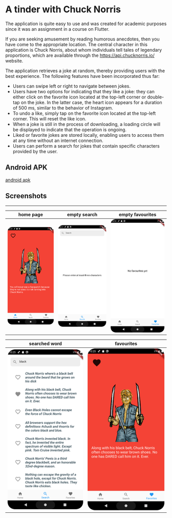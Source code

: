 # A tinder with Chuck Norris

The application is quite easy to use and was created for academic purposes since it was an 
assignment in a course on Flutter.

If you are seeking amusement by reading humorous anecdotes, then you have come to the appropriate 
location. The central character in this application is Chuck Norris, about whom individuals tell 
tales of legendary proportions, which are available through the https://api.chucknorris.io/ website.

The application retrieves a joke at random, thereby providing users with the best experience. 
The following features have been incorporated thus far:

* Users can swipe left or right to navigate between jokes.
* Users have two options for indicating that they like a joke: they can either click on the 
  favorite icon located at the top-left corner or double-tap on the joke. In the latter case, 
  the heart icon appears for a duration of 500 ms, similar to the behavior of Instagram.
* To undo a like, simply tap on the favorite icon located at the top-left corner. 
  This will reset the like icon.
* When a joke is still in the process of downloading, a loading circle will be displayed to 
  indicate that the operation is ongoing.
* Liked or favorite jokes are stored locally, enabling users to access them at any time without 
  an internet connection.
* Users can perform a search for jokes that contain specific characters provided by the user. 


## Android APK

[android apk](chuck-norris_v02.apk)

## Screenshots

---

|                            home page                             |                                empty search                                 |                                  empty favourites                                   |
|:----------------------------------------------------------------:|:---------------------------------------------------------------------------:|:-----------------------------------------------------------------------------------:|
| <img src="/screenshots/version02/home_page.png" alt="home page"> | <img src="/screenshots/version02/empty_search_page.png" alt="empty search"> | <img src="/screenshots/version02/empty_favourites_page.png" alt="empty favourites"> |

|                                searched word                                |                                favourites                                 |
|:---------------------------------------------------------------------------:|:-------------------------------------------------------------------------:|
| <img src="/screenshots/version02/black_on_search_page.png" alt="home page"> | <img src="/screenshots/version02/favourites_page.png" alt="empty search"> | 

